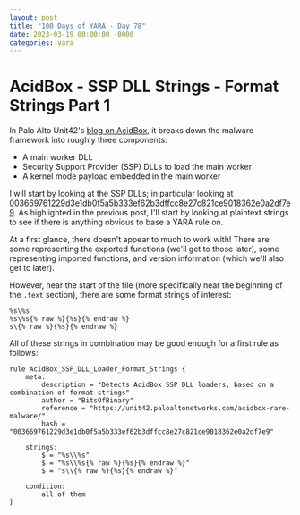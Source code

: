```yaml
---
layout: post
title: "100 Days of YARA - Day 78"
date: 2023-03-19 00:00:00 -0000
categories: yara
---
```


# AcidBox - SSP DLL Strings - Format Strings Part 1
In Palo Alto Unit42's [blog on AcidBox](https://unit42.paloaltonetworks.com/acidbox-rare-malware/), it breaks down the malware framework into roughly three components:
- A main worker DLL
- Security Support Provider (SSP) DLLs to load the main worker
- A kernel mode payload embedded in the main worker

I will start by looking at the SSP DLLs; in particular looking at [003669761229d3e1db0f5a5b333ef62b3dffcc8e27c821ce9018362e0a2df7e9](https://samples.vx-underground.org/APTs/2020/2020.06.17/Samples/). As highlighted in the previous post, I'll start by looking at plaintext strings to see if there is anything obvious to base a YARA rule on.

At a first glance, there doesn't appear to much to work with! There are some representing the exported functions (we'll get to those later), some representing imported functions, and version information (which we'll also get to later).

However, near the start of the file (more specifically near the beginning of the `.text` section), there are some format strings of interest:
```
%s\%s
%s\%s{% raw %}{%s}{% endraw %}
s\{% raw %}{%s}{% endraw %}
```

All of these strings in combination may be good enough for a first rule as follows:
```
rule AcidBox_SSP_DLL_Loader_Format_Strings {
    meta:
        description = "Detects AcidBox SSP DLL loaders, based on a combination of format strings"
        author = "BitsOfBinary"
        reference = "https://unit42.paloaltonetworks.com/acidbox-rare-malware/"
        hash = "003669761229d3e1db0f5a5b333ef62b3dffcc8e27c821ce9018362e0a2df7e9"
        
    strings:
        $ = "%s\\%s"
        $ = "%s\\%s{% raw %}{%s}{% endraw %}"
        $ = "s\\{% raw %}{%s}{% endraw %}"
        
    condition:
        all of them
}
```